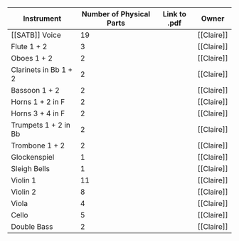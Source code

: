 | Instrument            | Number of Physical Parts | Link to .pdf | Owner      |
| --------------------- | ------------------------ | ------------ | ---------- |
| [[SATB]] Voice        | 19                       |              | [[Claire]] |
| Flute 1 + 2           | 3                        |              | [[Claire]] |
| Oboes 1 + 2           | 2                        |              | [[Claire]] |
| Clarinets in Bb 1 + 2 | 2                        |              | [[Claire]] |
| Bassoon 1 + 2         | 2                        |              | [[Claire]] |
| Horns 1 + 2 in F      | 2                        |              | [[Claire]] |
| Horns 3 + 4 in F      | 2                        |              | [[Claire]] |
| Trumpets 1 + 2 in Bb  | 2                        |              | [[Claire]] |
| Trombone 1 + 2        | 2                        |              | [[Claire]] |
| Glockenspiel          | 1                        |              | [[Claire]] |
| Sleigh Bells          | 1                        |              | [[Claire]] |
| Violin 1              | 11                       |              | [[Claire]] |
| Violin 2              | 8                        |              | [[Claire]] |
| Viola                 | 4                        |              | [[Claire]] |
| Cello                 | 5                        |              | [[Claire]] |
| Double Bass           | 2                        |              | [[Claire]] |
